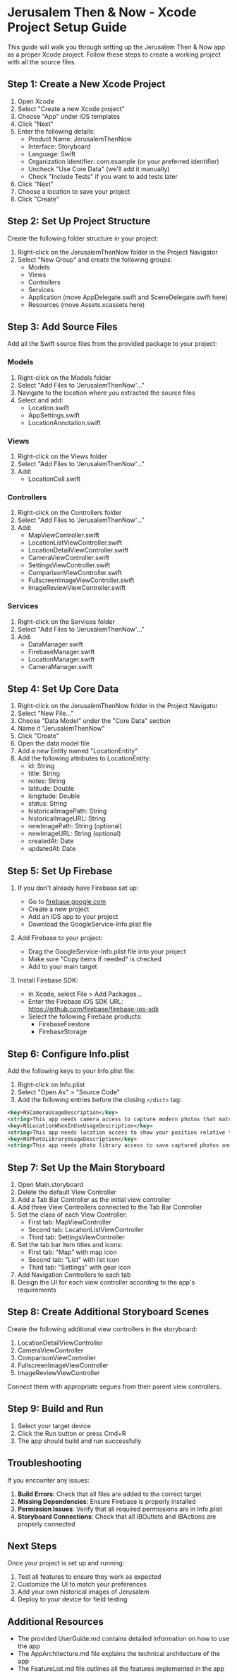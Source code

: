 # Jerusalem Then & Now - Xcode Project Setup Guide

This guide will walk you through setting up the Jerusalem Then & Now app as a proper Xcode project. Follow these steps to create a working project with all the source files.

## Step 1: Create a New Xcode Project

1. Open Xcode
2. Select "Create a new Xcode project"
3. Choose "App" under iOS templates
4. Click "Next"
5. Enter the following details:
   - Product Name: JerusalemThenNow
   - Interface: Storyboard
   - Language: Swift
   - Organization Identifier: com.example (or your preferred identifier)
   - Uncheck "Use Core Data" (we'll add it manually)
   - Check "Include Tests" if you want to add tests later
6. Click "Next"
7. Choose a location to save your project
8. Click "Create"

## Step 2: Set Up Project Structure

Create the following folder structure in your project:

1. Right-click on the JerusalemThenNow folder in the Project Navigator
2. Select "New Group" and create the following groups:
   - Models
   - Views
   - Controllers
   - Services
   - Application (move AppDelegate.swift and SceneDelegate.swift here)
   - Resources (move Assets.xcassets here)

## Step 3: Add Source Files

Add all the Swift source files from the provided package to your project:

### Models
1. Right-click on the Models folder
2. Select "Add Files to 'JerusalemThenNow'..."
3. Navigate to the location where you extracted the source files
4. Select and add:
   - Location.swift
   - AppSettings.swift
   - LocationAnnotation.swift

### Views
1. Right-click on the Views folder
2. Select "Add Files to 'JerusalemThenNow'..."
3. Add:
   - LocationCell.swift

### Controllers
1. Right-click on the Controllers folder
2. Select "Add Files to 'JerusalemThenNow'..."
3. Add:
   - MapViewController.swift
   - LocationListViewController.swift
   - LocationDetailViewController.swift
   - CameraViewController.swift
   - SettingsViewController.swift
   - ComparisonViewController.swift
   - FullscreenImageViewController.swift
   - ImageReviewViewController.swift

### Services
1. Right-click on the Services folder
2. Select "Add Files to 'JerusalemThenNow'..."
3. Add:
   - DataManager.swift
   - FirebaseManager.swift
   - LocationManager.swift
   - CameraManager.swift

## Step 4: Set Up Core Data

1. Right-click on the JerusalemThenNow folder in the Project Navigator
2. Select "New File..."
3. Choose "Data Model" under the "Core Data" section
4. Name it "JerusalemThenNow"
5. Click "Create"
6. Open the data model file
7. Add a new Entity named "LocationEntity"
8. Add the following attributes to LocationEntity:
   - id: String
   - title: String
   - notes: String
   - latitude: Double
   - longitude: Double
   - status: String
   - historicalImagePath: String
   - historicalImageURL: String
   - newImagePath: String (optional)
   - newImageURL: String (optional)
   - createdAt: Date
   - updatedAt: Date

## Step 5: Set Up Firebase

1. If you don't already have Firebase set up:
   - Go to [firebase.google.com](https://firebase.google.com)
   - Create a new project
   - Add an iOS app to your project
   - Download the GoogleService-Info.plist file

2. Add Firebase to your project:
   - Drag the GoogleService-Info.plist file into your project
   - Make sure "Copy items if needed" is checked
   - Add to your main target

3. Install Firebase SDK:
   - In Xcode, select File > Add Packages...
   - Enter the Firebase iOS SDK URL: https://github.com/firebase/firebase-ios-sdk
   - Select the following Firebase products:
     - FirebaseFirestore
     - FirebaseStorage

## Step 6: Configure Info.plist

Add the following keys to your Info.plist file:

1. Right-click on Info.plist
2. Select "Open As" > "Source Code"
3. Add the following entries before the closing `</dict>` tag:

```xml
<key>NSCameraUsageDescription</key>
<string>This app needs camera access to capture modern photos that match historical images.</string>
<key>NSLocationWhenInUseUsageDescription</key>
<string>This app needs location access to show your position relative to historical photo locations.</string>
<key>NSPhotoLibraryUsageDescription</key>
<string>This app needs photo library access to save captured photos and import historical images.</string>
```

## Step 7: Set Up the Main Storyboard

1. Open Main.storyboard
2. Delete the default View Controller
3. Add a Tab Bar Controller as the initial view controller
4. Add three View Controllers connected to the Tab Bar Controller
5. Set the class of each View Controller:
   - First tab: MapViewController
   - Second tab: LocationListViewController
   - Third tab: SettingsViewController
6. Set the tab bar item titles and icons:
   - First tab: "Map" with map icon
   - Second tab: "List" with list icon
   - Third tab: "Settings" with gear icon
7. Add Navigation Controllers to each tab
8. Design the UI for each view controller according to the app's requirements

## Step 8: Create Additional Storyboard Scenes

Create the following additional view controllers in the storyboard:
1. LocationDetailViewController
2. CameraViewController
3. ComparisonViewController
4. FullscreenImageViewController
5. ImageReviewViewController

Connect them with appropriate segues from their parent view controllers.

## Step 9: Build and Run

1. Select your target device
2. Click the Run button or press Cmd+R
3. The app should build and run successfully

## Troubleshooting

If you encounter any issues:

1. **Build Errors**: Check that all files are added to the correct target
2. **Missing Dependencies**: Ensure Firebase is properly installed
3. **Permission Issues**: Verify that all required permissions are in Info.plist
4. **Storyboard Connections**: Check that all IBOutlets and IBActions are properly connected

## Next Steps

Once your project is set up and running:

1. Test all features to ensure they work as expected
2. Customize the UI to match your preferences
3. Add your own historical images of Jerusalem
4. Deploy to your device for field testing

## Additional Resources

- The provided UserGuide.md contains detailed information on how to use the app
- The AppArchitecture.md file explains the technical architecture of the app
- The FeatureList.md file outlines all the features implemented in the app

